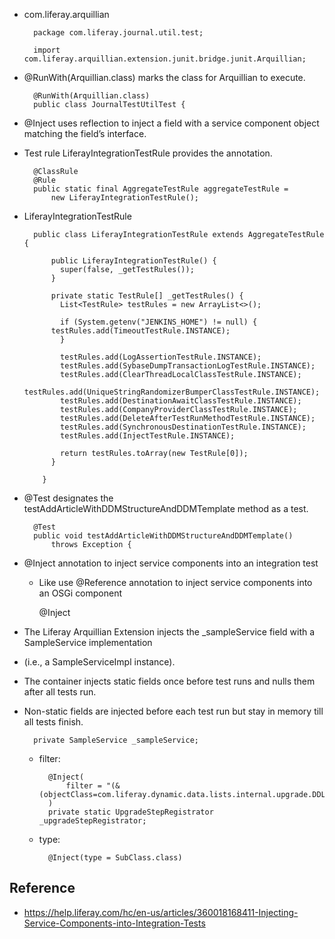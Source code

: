 - com.liferay.arquillian

		package com.liferay.journal.util.test;

		import com.liferay.arquillian.extension.junit.bridge.junit.Arquillian;

- @RunWith(Arquillian.class) marks the class for Arquillian to execute.

		@RunWith(Arquillian.class)
		public class JournalTestUtilTest {

- @Inject uses reflection to inject a field with a service component object matching the field’s interface.

- Test rule LiferayIntegrationTestRule provides the annotation.

		@ClassRule
		@Rule
		public static final AggregateTestRule aggregateTestRule =
			new LiferayIntegrationTestRule();
  
- LiferayIntegrationTestRule

		public class LiferayIntegrationTestRule extends AggregateTestRule {

		    public LiferayIntegrationTestRule() {
		      super(false, _getTestRules());
		    }

		    private static TestRule[] _getTestRules() {
		      List<TestRule> testRules = new ArrayList<>();

		      if (System.getenv("JENKINS_HOME") != null) {
			testRules.add(TimeoutTestRule.INSTANCE);
		      }

		      testRules.add(LogAssertionTestRule.INSTANCE);
		      testRules.add(SybaseDumpTransactionLogTestRule.INSTANCE);
		      testRules.add(ClearThreadLocalClassTestRule.INSTANCE);
		      testRules.add(UniqueStringRandomizerBumperClassTestRule.INSTANCE);
		      testRules.add(DestinationAwaitClassTestRule.INSTANCE);
		      testRules.add(CompanyProviderClassTestRule.INSTANCE);
		      testRules.add(DeleteAfterTestRunMethodTestRule.INSTANCE);
		      testRules.add(SynchronousDestinationTestRule.INSTANCE);
		      testRules.add(InjectTestRule.INSTANCE);

		      return testRules.toArray(new TestRule[0]);
		    }

		  }

- @Test designates the testAddArticleWithDDMStructureAndDDMTemplate method as a test. 

		@Test
		public void testAddArticleWithDDMStructureAndDDMTemplate()
			throws Exception {    

- @Inject annotation to inject service components into an integration test

	- Like use @Reference annotation to inject service components into an OSGi component
  
 	 	@Inject
 
- The Liferay Arquillian Extension injects the _sampleService field with a SampleService implementation

- (i.e., a SampleServiceImpl instance).

- The container injects static fields once before test runs and nulls them after all tests run.

- Non-static fields are injected before each test run but stay in memory till all tests finish.

		private SampleService _sampleService;

	- filter:

			@Inject(
				filter = "(&(objectClass=com.liferay.dynamic.data.lists.internal.upgrade.DDLServiceUpgrade))"
			)
			private static UpgradeStepRegistrator _upgradeStepRegistrator;	
	- type:

			@Inject(type = SubClass.class)
## Reference

- https://help.liferay.com/hc/en-us/articles/360018168411-Injecting-Service-Components-into-Integration-Tests
